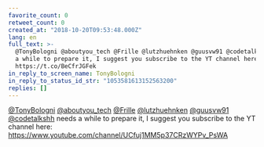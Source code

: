 ```yaml
---
favorite_count: 0
retweet_count: 0
created_at: "2018-10-20T09:53:48.000Z"
lang: en
full_text: >-
  @TonyBologni @aboutyou_tech @Frille @lutzhuehnken @guusvw91 @codetalkshh needs
  a while to prepare it, I suggest you subscribe to the YT channel here:
  https://t.co/BeCfrJGFek
in_reply_to_screen_name: TonyBologni
in_reply_to_status_id_str: "1053581613152563200"
replies: []
---
```


[@TonyBologni](https://twitter.com/TonyBologni)
[@aboutyou_tech](https://twitter.com/aboutyou_tech)
[@Frille](https://twitter.com/Frille)
[@lutzhuehnken](https://twitter.com/lutzhuehnken)
[@guusvw91](https://twitter.com/guusvw91)
[@codetalkshh](https://twitter.com/codetalkshh) needs a while to prepare it, I
suggest you subscribe to the YT channel here:
<https://www.youtube.com/channel/UCfuj1MM5p37CRzWYPv_PsWA>
